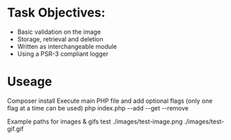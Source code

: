 # **Task Objectives:**
* Basic validation on the image
* Storage, retrieval and deletion
* Written as interchangeable module
* Using a PSR-3 compliant logger

# **Useage**
Composer install
Execute main PHP file and add optional flags (only one flag at a time can be used)
php index.php --add --get --remove

Example paths for images & gifs test
./images/test-image.png
./images/test-gif.gif
